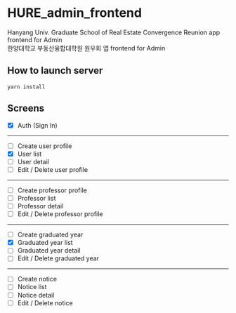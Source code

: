 # HURE_admin_frontend

Hanyang Univ. Graduate School of Real Estate Convergence Reunion app frontend for Admin  
한양대학교 부동산융합대학원 원우회 앱 frontend for Admin

## How to launch server

```shell
yarn install
```

## Screens

- [x] Auth (Sign In)

---

- [ ] Create user profile
- [x] User list
- [ ] User detail
- [ ] Edit / Delete user profile

---

- [ ] Create professor profile
- [ ] Professor list
- [ ] Professor detail
- [ ] Edit / Delete professor profile

---

- [ ] Create graduated year
- [x] Graduated year list
- [ ] Graduated year detail
- [ ] Edit / Delete graduated year

---

- [ ] Create notice
- [ ] Notice list
- [ ] Notice detail
- [ ] Edit / Delete notice
